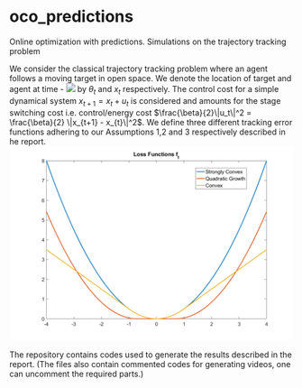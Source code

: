 # oco_predictions
Online optimization with predictions. Simulations on the trajectory tracking problem

We consider the classical trajectory tracking problem where an agent follows a moving target in open space. We denote the location of target and agent at time - <img src="https://latex.codecogs.com/gif.latex? t " /> by $\theta_t$ and $x_t$  respectively. The control cost for a simple dynamical system $x_{t+1} = x_{t} + u_{t}$ is considered and amounts for the stage switching cost i.e. control/energy cost $\frac{\beta}{2}\|u_t\|^2 = \frac{\beta}{2} \|x_{t+1} - x_{t}\|^2$. We define three different tracking error functions adhering to our Assumptions 1,2 and 3 respectively described in he report. ![A representation of the functions used](loss_fns.png)

The repository contains codes used to generate the results described in the report.
(The files also contain commented codes for generating videos, one can uncomment the required parts.)
